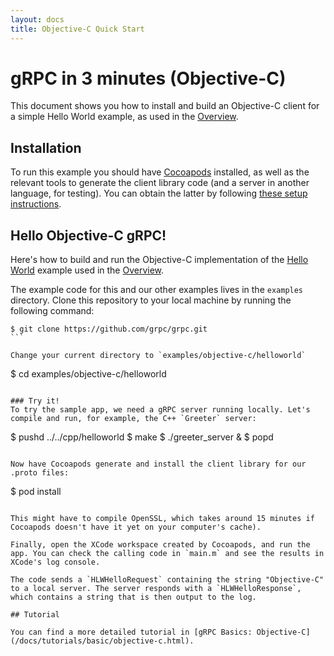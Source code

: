```yaml
---
layout: docs
title: Objective-C Quick Start
---
```


<h1 class="page-header">gRPC in 3 minutes (Objective-C)</h1>

This document shows you how to install and build an Objective-C client for a simple Hello World example, as used in the [Overview](/docs/index.shtml).

## Installation

To run this example you should have [Cocoapods](https://cocoapods.org/#install) installed, as well as the relevant tools to generate the client library code (and a server in another language, for testing). You can obtain the latter by following [these setup instructions](https://github.com/grpc/homebrew-grpc).

## Hello Objective-C gRPC!

Here's how to build and run the Objective-C implementation of the [Hello World](https://github.com/grpc/grpc/blob/master/examples/protos/helloworld.proto) example used in the [Overview](/docs/index.html).

The example code for this and our other examples lives in the `examples`
directory. Clone this repository to your local machine by running the
following command:


````
$ git clone https://github.com/grpc/grpc.git
```

Change your current directory to `examples/objective-c/helloworld`

````
$ cd examples/objective-c/helloworld
```

### Try it!
To try the sample app, we need a gRPC server running locally. Let's compile and run, for example, the C++ `Greeter` server:

```
$ pushd ../../cpp/helloworld
$ make
$ ./greeter_server &
$ popd
```

Now have Cocoapods generate and install the client library for our .proto files:

```
$ pod install
```

This might have to compile OpenSSL, which takes around 15 minutes if Cocoapods doesn't have it yet on your computer's cache).

Finally, open the XCode workspace created by Cocoapods, and run the app. You can check the calling code in `main.m` and see the results in XCode's log console.

The code sends a `HLWHelloRequest` containing the string "Objective-C" to a local server. The server responds with a `HLWHelloResponse`, which contains a string that is then output to the log.

## Tutorial

You can find a more detailed tutorial in [gRPC Basics: Objective-C](/docs/tutorials/basic/objective-c.html).
